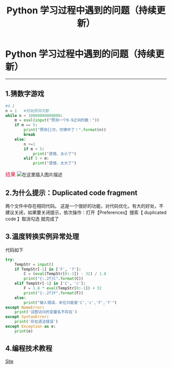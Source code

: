 ﻿---
layout: mypost
title: Python 学习过程中遇到的问题（持续更新）
categories: [Python]
---
# Python 学习过程中遇到的问题（持续更新）

------

## 1.猜数字游戏
```python
#4.1 
n = 1   #初始预测次数
while n < 10000000000000:
    m = eval(input("预测一个0-9之间的数："))
    if m == 5:
        print("预测{}次，你猜中了！".format(n))
        break
    else:
        n +=1
        if m < 5:
            print("遗憾，太小了")
        elif 5 < m:
            print("遗憾，太大了")
```
<font color=#DC143C size=3 face="微软雅黑">结果</font>
![在这里插入图片描述](https://img-blog.csdnimg.cn/2020111611324839.png?x-oss-process=image/watermark,type_ZmFuZ3poZW5naGVpdGk,shadow_10,text_aHR0cHM6Ly9ibG9nLmNzZG4ubmV0L3FxXzM4NTkwNjky,size_16,color_FFFFFF,t_70#pic_center)

## 2.为什么提示：Duplicated code fragment

两个文件中存在相同代码。
这是一个很好的功能，对代码优化，有大的好处，不建议关闭，如果要关闭提示，依次操作：打开【Preferences】搜索【 duplicated code 】取消勾选 就完成了

## 3.温度转换实例异常处理</font>
代码如下
```python
try:
    TempStr = input()
    if TempStr[-1] in ['F', 'f']:
        C = (eval(TempStr[0:-1]) - 32) / 1.8
        print("{:.2f}C".format(C))
    elif TempStr[-1] in ['C', 'c']:
        F = 1.8 * eval(TempStr[0:-1]) + 32
        print("{:.2f}F".format(F))
    else:
        print("输入错误，末位只能是'C','c','F','f'")
except NameError:
    print('试图访问的变量名不存在')
except SyntaxError:
    print('存在语法错误')
except Exception as e:
    print(e)
```
## 4.编程技术教程</font>
[Site](https://www.runoob.com/)
